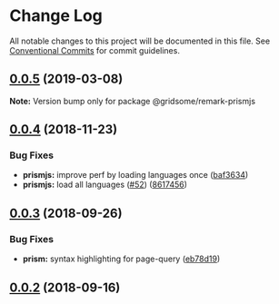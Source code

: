 # Change Log

All notable changes to this project will be documented in this file.
See [Conventional Commits](https://conventionalcommits.org) for commit guidelines.

## [0.0.5](https://github.com/gridsome/gridsome/tree/master/packages/remark-prismjs/compare/@gridsome/remark-prismjs@0.0.4...@gridsome/remark-prismjs@0.0.5) (2019-03-08)

**Note:** Version bump only for package @gridsome/remark-prismjs







<a name="0.0.4"></a>
## [0.0.4](https://github.com/gridsome/gridsome/compare/@gridsome/remark-prismjs@0.0.3...@gridsome/remark-prismjs@0.0.4) (2018-11-23)


### Bug Fixes

* **prismjs:** improve perf by loading languages once ([baf3634](https://github.com/gridsome/gridsome/commit/baf3634))
* **prismjs:** load all languages ([#52](https://github.com/gridsome/gridsome/issues/52)) ([8617456](https://github.com/gridsome/gridsome/commit/8617456))


<a name="0.0.3"></a>
## [0.0.3](https://github.com/gridsome/gridsome/compare/142896c2454016dc989a7872faffec7263fc658c...@gridsome/remark-prismjs@0.0.3) (2018-09-26)


### Bug Fixes

* **prism:** syntax highlighting for page-query ([eb78d19](https://github.com/gridsome/gridsome/commit/eb78d19))



<a name="0.0.2"></a>
## [0.0.2](https://github.com/gridsome/gridsome/compare/142896c2454016dc989a7872faffec7263fc658c...@gridsome/remark-prismjs@0.0.3) (2018-09-16)
